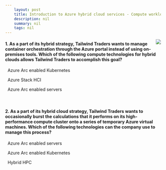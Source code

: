 ```yaml
---
    layout: post
    title: Introduction to Azure hybrid cloud services - Compute workloads for hybrid clouds
    description: nil
    summary: nil
    tags: nil
---
```



 <a target="_blank" href="https://docs.microsoft.com/en-us/learn/modules/intro-to-azure-hybrid-services/5-hybrid-cloud-compute/"><i class="fas fa-external-link-alt"></i> </a>
 <img align="right" src="https://docs.microsoft.com/en-us/learn/achievements/intro-to-azure-hybrid-services.svg">
####  1. As a part of its hybrid strategy, Tailwind Traders wants to manage container orchestration through the Azure portal instead of using on-premises tools. Which of the following compute technologies for hybrid clouds allows Tailwind Traders to accomplish this goal?


<i class='fas fa-check-square' style='color: Dodgerblue;'></i> &nbsp;&nbsp;Azure Arc enabled Kubernetes

<i class='far fa-square'></i> &nbsp;&nbsp;Azure Stack HCI

<i class='far fa-square'></i> &nbsp;&nbsp;Azure Arc enabled servers
<br />
<br />
<br />

####  2. As a part of its hybrid cloud strategy, Tailwind Traders wants to occasionally burst the calculations that it performs on its high-performance compute cluster onto a series of temporary Azure virtual machines. Which of the following technologies can the company use to manage this process?


<i class='far fa-square'></i> &nbsp;&nbsp;Azure Arc enabled servers

<i class='far fa-square'></i> &nbsp;&nbsp;Azure Arc enabled Kubernetes

<i class='fas fa-check-square' style='color: Dodgerblue;'></i> &nbsp;&nbsp;Hybrid HPC
<br />
<br />
<br />
